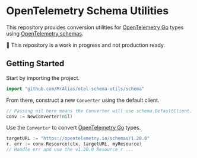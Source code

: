# OpenTelemetry Schema Utilities

This repository provides conversion utilities for [OpenTelemetry Go] types using [OpenTelemetry schemas].

:construction: This repository is a work in progress and not production ready.

## Getting Started

Start by importing the project.

```go
import "github.com/MrAlias/otel-schema-utils/schema"
```

From there, construct a new `Converter` using the default client.

```go
// Passing nil here means the Converter will use schema.DefaultClient.
conv := NewConverter(nil)
```

Use the `Converter` to convert [OpenTelemetry Go] types.

```go
targetURL := "https://opentelemetry.io/schemas/1.20.0"
r, err := conv.Resource(ctx, targetURL, myResource)
// Handle err and use the v1.20.0 Resource r ...
```

[OpenTelemetry Go]: https://pkg.go.dev/go.opentelemetry.io/otel
[OpenTelemetry schemas]: https://opentelemetry.io/docs/specs/otel/schemas/
